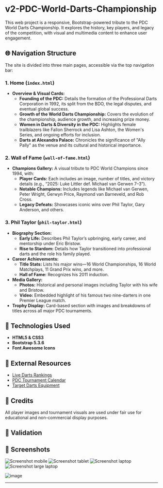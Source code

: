 # v2-PDC-World-Darts-Championship

This web project is a responsive, Bootstrap-powered tribute to the PDC World Darts Championship. It explores the history, key players, and legacy of the competition, with visual and multimedia content to enhance user engagement.

## 🌐 Navigation Structure

The site is divided into three main pages, accessible via the top navigation bar:

### 1. **Home** (`index.html`)
- **Overview & Visual Cards:**
  - **Founding of the PDC:** Details the formation of the Professional Darts Corporation in 1992, its split from the BDO, the legal disputes, and eventual global success.
  - **Growth of the World Darts Championship:** Covers the evolution of the championship, audience growth, and increasing prize money.
  - **Women in Darts & Diversity in the PDC:** Highlights female trailblazers like Fallon Sherrock and Lisa Ashton, the Women's Series, and ongoing efforts for inclusion.
  - **Darts at Alexandra Palace:** Chronicles the significance of "Ally Pally" as the venue and its cultural and historical importance.

### 2. **Wall of Fame** (`wall-of-fame.html`)
- **Champions Gallery:** A visual tribute to PDC World Champions since 1994, with:
  - **Player Cards:** Each includes an image, number of titles, and victory details (e.g., “2025: Luke Littler def. Michael van Gerwen 7–3”).
  - **Notable Champions:** Includes legends like Michael van Gerwen, Peter Wright, Gerwyn Price, Raymond van Barneveld, and Rob Cross.
  - **Legacy Defeats:** Showcases iconic wins over Phil Taylor, Gary Anderson, and others.

### 3. **Phil Taylor** (`phil-taylor.html`)
- **Biography Section:**
  - **Early Life:** Describes Phil Taylor’s upbringing, early career, and mentorship under Eric Bristow.
  - **Rise to Stardom:** Details how Taylor transitioned into professional darts and the role his family played.
- **Career Achievements:**
  - **Title Stats:** Lists his major wins—16 World Championships, 16 World Matchplays, 11 Grand Prix wins, and more.
  - **Hall of Fame:** Recognizes his 2011 induction.
- **Media Gallery:**
  - **Photos:** Historical and personal images including Taylor with his wife and Bristow.
  - **Video:** Embedded highlight of his famous two nine-darters in one Premier League match.
- **Trophy Display:** Card-based section with images and breakdowns of titles across all major PDC tournaments.

## 🧰 Technologies Used
- **HTML5 & CSS3**
- **Bootstrap 5.3.6**
- **Font Awesome Icons**

## 🔗 External Resources
- [Live Darts Rankings](https://www.dartsrankings.com/)
- [PDC Tournament Calendar](https://www.pdc.tv/tournaments/calendar)
- [Target Darts Equipment](https://www.target-darts.co.uk/)

## 📸 Credits
All player images and tournament visuals are used under fair use for educational and non-commercial display purposes.

## 🧱 Validation

## 🎯 Screenshots


![Screenshot mobile](https://github.com/user-attachments/assets/784c772f-978b-41d5-ad44-d5b145915e72)
![Screenshot tablet](https://github.com/user-attachments/assets/157f07ef-58b7-4b9a-b37e-8d0088fc307b)
![Screenshot laptop](https://github.com/user-attachments/assets/60555b60-70bd-451c-a5ae-9dbd9bf11d2c)
![Screenshot large laptop](https://github.com/user-attachments/assets/78016200-7533-41cb-b3d4-b3bb8a92662f)

![image](https://github.com/user-attachments/assets/1911ac7b-60e1-4cbb-ac09-f0bc4e211169)

---
